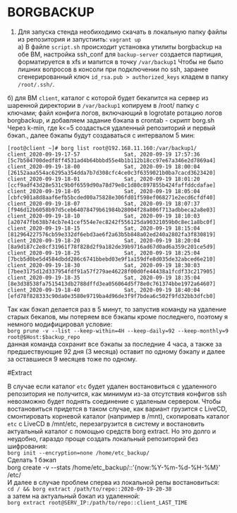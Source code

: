 # BORGBACKUP

1. Для запуска стенда необиходимо скачать в локальную папку файлы из репозитория и запустиить: `vagrant up` <br/>
а) В файле `script.sh` происходит установка утилиты borgbackup на обе ВМ, настройка ssh_conf
   для `backup-server` создается партиция, форматируется в xfs и мапится в точку `/var/backup1`
   Чтобы не было лишних вопросов в консоли при подключении по ssh, заранее сгенерированный ключ `id_rsa.pub > authorized_keys` кладем в папку `/root/.ssh/`.
   
б) для ВМ `client`, каталог с которой будет бекапится на сервер из шаренной директории в `/var/backup1` копируем в /root/ папку с ключами; файл конфига логов, включающий в logrotate ротацию логов borgbackup, и добавляем задание бэкапа в crontab  - скрипт borg.sh
Через k-min, где k<=5 создасться удаленный репозиторий и первый бэкап., далее бэкапы будут создаваться с интервалом 5 мин:
   
   `[root@client ~]# borg list root@192.168.11.160:/var/backup1/
client_2020-09-19-17-57              Sat, 2020-09-19 17:57:36 [5c7b504700dedf8ff4531ad4b64bbbd55e4b1b112b18cc97e67a346e2d7869a4]
client_2020-09-19-18-00              Sat, 2020-09-19 18:00:04 [26152aaa554ac6295a354dda7b7d308cfc4ce0c3f6359021b0ba7cacd3623420]
client_2020-09-19-18-01              Sat, 2020-09-19 18:01:20 [ccf9adf43d28e531c9b0f6559d90a78d79e8c1d80c897855b424faffddcdafae]
client_2020-09-19-18-05              Sat, 2020-09-19 18:05:04 [cbfc901a8d8aaf6efb5bcded00a75828e306fd01f598ef068271e2ecd6cfdf40]
client_2020-09-19-18-07              Sat, 2020-09-19 18:07:37 [f946d12b6058b97d5ceb64078479b61984b28004f28a806f713adbbeca2a8e03]
client_2020-09-19-18-10              Sat, 2020-09-19 18:10:03 [a20747fb638b74cb7e41cef554e7ec8242f556125da90321059b0c8ec1a8bc0f]
client_2020-09-19-18-15              Sat, 2020-09-19 18:15:04 [812964227576cb59e332df6ebd3ae6f2a63b5b848a02ed240a2802fa3f830819]
client_2020-09-19-18-20              Sat, 2020-09-19 18:20:04 [8a9d187c2e8cf31961f78f828d2f9a182de39b9716ad67d0ad6a359c201ce5d9]
client_2020-09-19-18-25              Sat, 2020-09-19 18:25:04 [7bcb5d0be5d4584dbdd286c6741bbebd03e9f1a159dfe8d035de32abced6e210]
client_2020-09-19-18-30              Sat, 2020-09-19 18:30:03 [7bee3175d12d337954fdf91a57f279ae46228f00d0fe44438a1fcdf33c217905]
client_2020-09-19-18-35              Sat, 2020-09-19 18:35:04 [8e3d38538fa7515413db2788dffd3ea056064d5f78e0c761374bbe1972a64607]
client_2020-09-19-18-40              Sat, 2020-09-19 18:40:04 [efd78f828333c90da0e3580e9719ba4d96de3f9f7bdea6c502f9fd32bb3dfcb0]`
   
Так как бэкап делается раз в 5 минут, то запустив команду на удаление старых бекапов, мы потеряем все бэкапы кроме последнего, поэтому я немного модифицировал условие: <br/>
  `borg prune -v --list --keep-within=4H --keep-daily=92 --keep-monthly=9 root@$Host:$backup_repo` <br/>
данная команда сохранит все бэкапы за последние 4 часа, а также за предшествующие 92 дня (3 месяца) оставит по одному бэкапу  и далее за оставшиеся 9 месяцев тоже по одному. 
 
#Extract

В случае если каталог `etc` будет удален востановиться с удаленного репозитория не получится, как минимум из-за отсутствия конфигов ssh невозможно будет поднять соединение с удаленым сервером. Чтобы востановиться придется в таком случае, как вариант грузится с LiveCD, смонтировать корневой каталог (например в /mnt), скопировать каталог `etc` c LiveCD в /mnt/etc, перезагрузится в систему и востановить актуальный каталог с помощью средств borg extract. Но это долго и неудобно, гараздо проще создать локальный репозиторий без шифрования: <br/>
`borg init --encryption=none /home/etc_backup/` <br/>
Сделать 1 бэкап <br/>
borg create -v --stats /home/etc_backup/::'{now:%Y-%m-%d-%H-%M}' /etc/ <br/>
И далее в случае проблем сперва из локальной репы востановиться: <br/>
`cd / && borg extract /path/to/repo::2020-09-19-20-38` <br/>
а затем на актуальный бэкап из удаленной: <br/>
`borg extract root@SERV_IP:/path/to/repo::client_LAST_TIME` <br/>







